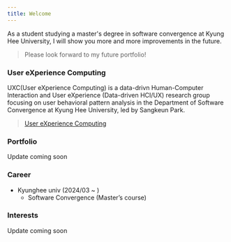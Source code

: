 ```yaml
---
title: Welcome
---
```


As a student studying a master's degree in software convergence at Kyung Hee University, I will show you more and more improvements in the future.



> Please look forward to my future portfolio!

### User eXperience Computing

UXC(User eXperience Computing) is a data-drivn Human-Computer Interaction and User eXperience (Data-driven HCI/UX) research group focusing on user behavioral pattern analysis in the Department of Software Convergence at Kyung Hee University, led by Sangkeun Park.

> [User eXperience Computing](https://skpark-khu.github.io/)

### Portfolio

Update coming soon

### Career

- Kyunghee univ (2024/03 ~ )
  - Software Convergence (Master’s course)

### Interests

Update coming soon
